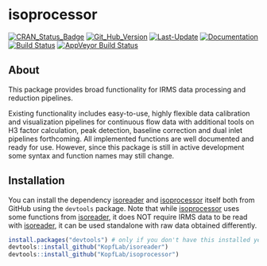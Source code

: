 
<!-- README.md is generated from README.Rmd. Please edit that file -->
isoprocessor
============

[![CRAN\_Status\_Badge](http://www.r-pkg.org/badges/version/isoprocessor)](https://cran.r-project.org/package=isoprocessor) [![Git\_Hub\_Version](https://img.shields.io/badge/GitHub-0.2.1.9000-orange.svg?style=flat-square)](/commits) [![Last-Update](https://img.shields.io/badge/updated-2018--05--11-yellowgreen.svg)](/commits) [![Documentation](https://img.shields.io/badge/docs-online-green.svg)](https://kopflab.github.io/isoprocessor/) [![Build Status](https://travis-ci.org/KopfLab/turnoveR.svg?branch=master)](https://travis-ci.org/KopfLab/isoprocessor) [![AppVeyor Build Status](https://ci.appveyor.com/api/projects/status/github/KopfLab/isoprocessor?branch=master&svg=true)](https://ci.appveyor.com/project/KopfLab/isoprocessor)

About
-----

This package provides broad functionality for IRMS data processing and reduction pipelines.

Existing functionality includes easy-to-use, highly flexible data calibration and visualization pipelines for continuous flow data with additional tools on H3 factor calculation, peak detection, baseline correction and dual inlet pipelines forthcoming. All implemented functions are well documented and ready for use. However, since this package is still in active development some syntax and function names may still change.

Installation
------------

You can install the dependency [isoreader](https://kopflab.github.io/isoreader/) and [isoprocessor](https://kopflab.github.io/isoprocessor/) itself both from GitHub using the `devtools` package. Note that while [isoprocessor](https://kopflab.github.io/isoprocessor/) uses some functions from [isoreader](https://kopflab.github.io/isoreader/), it does NOT require IRMS data to be read with [isoreader](https://kopflab.github.io/isoreader/), it can be used standalone with raw data obtained differently.

``` r
install.packages("devtools") # only if you don't have this installed yet
devtools::install_github("KopfLab/isoreader")
devtools::install_github("KopfLab/isoprocessor")
```
